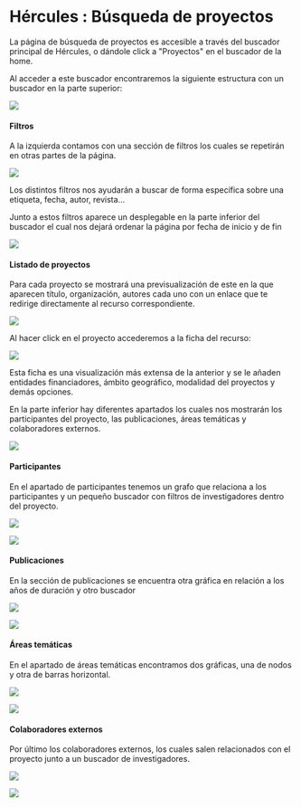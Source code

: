 # Hércules : Búsqueda de proyectos



La página de búsqueda de proyectos es accesible a través del buscador principal de Hércules, o dándole click a "Proyectos" en el buscador de la home.

  


Al acceder a este buscador encontraremos la siguiente estructura con un buscador en la parte superior:

![](/attachments/598147361/598147995.png)

  


#### **Filtros**

A la izquierda contamos con una sección de filtros los cuales se repetirán en otras partes de la página.

![](/attachments/598147361/598148036.png)

Los distintos filtros nos ayudarán a buscar de forma específica sobre una etiqueta, fecha, autor, revista... 

Junto a estos filtros aparece un desplegable en la parte inferior del buscador el cual nos dejará ordenar la página por fecha de inicio y de fin

![](/attachments/598147361/598148034.png)

#### **Listado de proyectos**

Para cada proyecto se mostrará una previsualización de este en la que aparecen título, organización, autores cada uno con un enlace que te redirige directamente al recurso correspondiente.

![](/attachments/598147361/598148038.png)

Al hacer click en el proyecto accederemos a la ficha del recurso:

![](/attachments/598147361/598148042.png)

  


Esta ficha es una visualización más extensa de la anterior y se le añaden entidades financiadores, ámbito geográfico, modalidad del proyectos y demás opciones.

En la parte inferior hay diferentes apartados los cuales nos mostrarán los participantes del proyecto, las publicaciones, áreas temáticas y colaboradores externos.

![](/attachments/598147361/598148041.png)

#### **Participantes**

En el apartado de participantes tenemos un grafo que relaciona a los participantes y un pequeño buscador con filtros de investigadores dentro del proyecto.

![](/attachments/598147361/598148046.png)

![](/attachments/598147361/598148044.png)

#### **Publicaciones**

En la sección de publicaciones se encuentra otra gráfica en relación a los años de duración y otro buscador

![](/attachments/598147361/598148017.png)

![](/attachments/598147361/598148015.png)

#### **Áreas temáticas**

En el apartado de áreas temáticas encontramos dos gráficas, una de nodos y otra de barras horizontal.

![](/attachments/598147361/598148022.png)

![](/attachments/598147361/598148019.png)

#### **Colaboradores externos**

Por último los colaboradores externos, los cuales salen relacionados con el proyecto junto a un buscador de investigadores.

![](/attachments/598147361/598148027.png)

![](/attachments/598147361/598148025.png)

  


  






